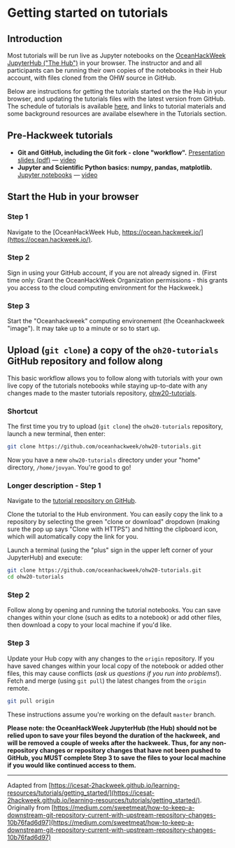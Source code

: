 # Getting started on tutorials

## Introduction

Most tutorials will be run live as Jupyter notebooks on the [OceanHackWeek JupyterHub ("The Hub")](https://ocean.hackweek.io/) in your browser. The instructor and and all participants can be running their own copies of the notebooks in their Hub account, with files cloned from the OHW source in GitHub.

Below are instructions for getting the tutorials started on the the Hub in your browser, and updating the tutorials files with the latest version from GitHub. The schedule of tutorials is available [here](../schedule.md), and links to tutorial materials and some background resources are availabe elsewhere in the Tutorials section.


## Pre-Hackweek tutorials

- **Git and GitHub, including the Git fork - clone "workflow".** [Presentation slides (pdf)](https://github.com/oceanhackweek/ohw-preweek/tree/master/git-github-survival-guide") &mdash; [video](https://youtu.be/7nYFRixSV2c)
- **Jupyter and Scientific Python basics: numpy, pandas, matplotlib.** [Jupyter notebooks](https://github.com/oceanhackweek/ohw-preweek/tree/master/data-analysis-modules) &mdash; [video](https://youtu.be/CTUAgpvfze0)


## Start the Hub in your browser

### Step 1
Navigate to the [OceanHackWeek Hub, https://ocean.hackweek.io/](https://ocean.hackweek.io/).

### Step 2
Sign in using your GitHub account, if you are not already signed in. (First time only: Grant the OceanHackWeek Organization permissions - this grants you access to the cloud computing environment for the Hackweek.)

### Step 3
Start the "Oceanhackweek" computing environement (the Oceanhackweek "image"). It may take up to a minute or so to start up.


## Upload (`git clone`) a copy of the `oh20-tutorials` GitHub repository and follow along
This basic workflow allows you to follow along with tutorials with your own live copy of the tutorials notebooks while staying up-to-date with any changes made to the master tutorials repository, [ohw20-tutorials](https://github.com/oceanhackweek/ohw20-tutorials).

### Shortcut
The first time you try to upload (`git clone`) the `ohw20-tutorials` repository, launch a new terminal, then enter:

```bash
git clone https://github.com/oceanhackweek/ohw20-tutorials.git
```

Now you have a new `ohw20-tutorials` directory under your "home" directory, `/home/jovyan`. You're good to go!

### Longer description - Step 1
Navigate to the [tutorial repository on GitHub](https://github.com/oceanhackweek/ohw20-tutorials).

Clone the tutorial to the Hub environment. You can easily copy the link to a repository by selecting the green "clone or download" dropdown (making sure the pop up says "Clone with HTTPS") and hitting the clipboard icon, which will automatically copy the link for you.

Launch a terminal (using the "plus" sign in the upper left corner of your JupyterHub) and execute:

```bash
git clone https://github.com/oceanhackweek/ohw20-tutorials.git
cd ohw20-tutorials
```

<!-- _Note: a more detailed version of step 1, including images, is available as part of the [Preliminary Steps - JupyterHub Connection](https://icesat-2hackweek.github.io/learning-resources/preliminary/jupyterhub/#how-do-i-get-my-code-in-and-out-of-pangeo) -->

### Step 2
Follow along by opening and running the tutorial notebooks. You can save changes within your clone (such as edits to a notebook) or add other files, then download a copy to your local machine if you'd like.

### Step 3
Update your Hub copy with any changes to the `origin` repository. If you have saved changes within your local copy of the notebook or added other files, this may cause conflicts (*ask us questions if you run into problems!*). Fetch and merge (using `git pull`) the latest changes from the `origin` remote.

```bash
git pull origin
```

These instructions assume you're working on the default `master` branch.

**Please note: the OceanHackWeek JupyterHub (the Hub) should not be relied upon to save your files beyond the duration of the hackweek, and will be removed a couple of weeks after the hackweek. Thus, for any non-repository changes or repository changes that have not been pushed to GitHub, you MUST complete Step 3 to save the files to your local machine if you would like continued access to them.**

----
Adapted from [https://icesat-2hackweek.github.io/learning-resources/tutorials/getting_started/](https://icesat-2hackweek.github.io/learning-resources/tutorials/getting_started/). Originally from [https://medium.com/sweetmeat/how-to-keep-a-downstream-git-repository-current-with-upstream-repository-changes-10b76fad6d97](https://medium.com/sweetmeat/how-to-keep-a-downstream-git-repository-current-with-upstream-repository-changes-10b76fad6d97)
